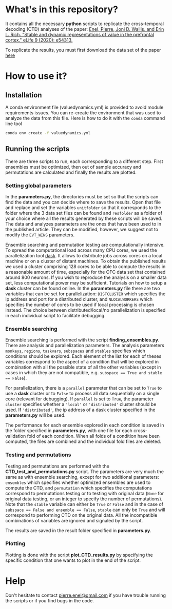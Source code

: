 # What's in this repository?

It contains all the necessary **python** scripts to replicate the cross-temporal
decoding (CTD) analyses of the paper: [Enel, Pierre, Joni D. Wallis, and Erin L.
Rich. "Stable and dynamic representations of value in the prefrontal cortex."
eLife 9 (2020): e54313.](https://doi.org/10.7554/eLife.54313)

To replicate the results, you must first download the data set of the paper
[here](https://doi.org/10.5061/dryad.4j0zpc88b)

# How to use it?

## Installation
A conda environment file (valuedynamics.yml) is provided to avoid module
requirements issues. You can re-create the environment that was used to analyze
the data from this file. Here is how to do it with the `conda` command line tool

```bash
conda env create -f valuedynamics.yml
```

## Running the scripts

There are three scripts to run, each corresponding to a different step. First
ensembles must be optimized, then out of sample accuracy and permutations are
calculated and finally the results are plotted.

### Setting global parameters

In the **parameters.py**, the directories must be set so that the scripts can
find the data and you can decide where to save the results. Open that file and
replace and set the variables `unitfolder` so that it corresponds to the folder
where the 3 data set files can be found and `resfolder` as a folder of your
choice where all the results generated by these scripts will be saved. The data
and analyzes parameters are the ones that have been used to in the published
article. They can be modified, however, we suggest not to modify the `EVT_WINS`
parameters.

Ensemble searching and permutation testing are computationally intensive. To
spread the computational load across many CPU cores, we used the parallelization
tool [dask](https://dask.org/). It allows to distribute jobs across cores on a
local machine or on a cluster of distant machines. To obtain the published
results we used a cluster comprising 128 cores to be able to compute the results
in a reasonable amount of time, especially for the OFC data set that contained
around 800 neurons. If you wish to reproduce the analysis on a smaller data set,
less computational power may be sufficient. Tutorials on how to setup a **dask**
cluster can be found online. In the **parameters.py** file there are two
variables that can be set for parallelization: `DISTCLUSTER` which specifies the
ip address and port for a distributed cluster, and `NLOCALWORKERS` which
specifies the number of cores to be used if local processing is chosen instead.
The choice between distributed/local/no parallelization is specified in each
individual script to facilitate debugging.

### Ensemble searching

Ensemble searching is performed with the script **finding_ensembles.py**. There
are analysis and parallelization parameters. The analysis parameters `monkeys`,
`regions`, `taskvars`, `subspaces` and `stables` specifies which conditions
should be explored. Each element of the list for each of theses variables
correspond to the aspect of a condition that will be explored in combination
with all the possible state of all the other variables (except in cases in which
they are not compatible, e.g. `subspace == True and stable == False`).

For parallelization, there is a `parallel` parameter that can be set to `True`
to use a **dask** cluster or to `False` to process all data sequentially on a
single core (relevant for debugging). If `parallel` is set to `True`, the
parameter `cluster` specifies whether a `'local'` or `'distributed'` cluster
should be used. If `'distributed'`, the ip address of a dask cluster specified
in the **parameters.py** will be used.

The performance for each ensemble explored in each condition is saved in the
folder specified in **parameters.py**, with one file for each cross-validation
fold of each condition. When all folds of a condition have been computed, the
files are combined and the individual fold files are deleted.

### Testing and permutations

Testing and permutations are performed with the **CTD_test_and_permutations.py**
script. The parameters are very much the same as with ensemble searching, except
for two additional parameters: `ensembles` which specifies whether optimized
ensembles are used to compute the CTD, and `permutation` which specifies the
computations correspond to permutations testing or to testing with original data
(`None` for original data testing, or an integer to specify the number of
permutations). Note that the `stable` variable can either be `True` or `False`
and in the case of `subspace == False and ensemble == False`, `stable` can only
be `True` and will correspond to performing CTD on the original data. All the
incompatible combinations of variables are ignored and signaled by the script.

The results are saved in the result folder specified in **parameters.py**.

### Plotting

Plotting is done with the script **plot_CTD_results.py** by specifying the
specific condition that one wants to plot in the end of the script.

# Help

Don't hesitate to contact [pierre.enel@gmail.com](mailto:pierre.enel@gmail.com)
if you have trouble running the scripts or if you find bugs in the code.
